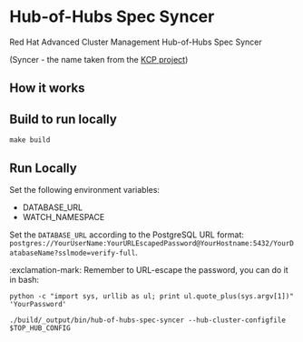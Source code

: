 [comment]: # ( Copyright Contributors to the Open Cluster Management project )

# Hub-of-Hubs Spec Syncer
Red Hat Advanced Cluster Management Hub-of-Hubs Spec Syncer

(Syncer - the name taken from the [KCP project](https://github.com/kcp-dev/kcp/blob/main/contrib/demo/README.md#syncer))

## How it works

## Build to run locally

```
make build
```

## Run Locally

Set the following environment variables:

* DATABASE_URL
* WATCH_NAMESPACE

Set the `DATABASE_URL` according to the PostgreSQL URL format: `postgres://YourUserName:YourURLEscapedPassword@YourHostname:5432/YourDatabaseName?sslmode=verify-full`.

:exclamation-mark: Remember to URL-escape the password, you can do it in bash:

```
python -c "import sys, urllib as ul; print ul.quote_plus(sys.argv[1])" 'YourPassword'
```

```
./build/_output/bin/hub-of-hubs-spec-syncer --hub-cluster-configfile $TOP_HUB_CONFIG
```

